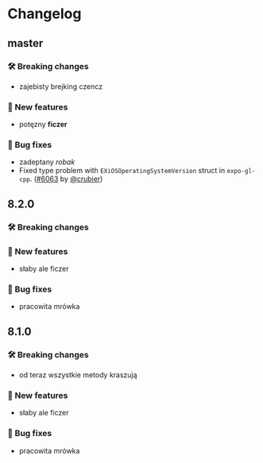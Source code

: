 # Changelog

## master

### 🛠 Breaking changes

- zajebisty brejking czencz

### 🎉 New features

- potęzny **ficzer**

### 🐛 Bug fixes

- zadeptany _robak_
- Fixed type problem with `EXiOSOperatingSystemVersion` struct in `expo-gl-cpp`. ([#6063](https://github.com/expo/expo/pull/6063) by [@crubier](https://github.com/crubier))

## 8.2.0

### 🛠 Breaking changes

### 🎉 New features

- słaby ale ficzer

### 🐛 Bug fixes

- pracowita mrówka

## 8.1.0

### 🛠 Breaking changes

- od teraz wszystkie metody kraszują

### 🎉 New features

- słaby ale ficzer

### 🐛 Bug fixes

- pracowita mrówka
